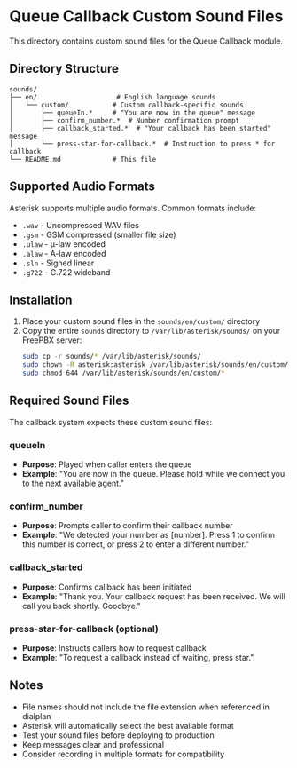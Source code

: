# Queue Callback Custom Sound Files

This directory contains custom sound files for the Queue Callback module.

## Directory Structure

```
sounds/
├── en/                    # English language sounds
│   └── custom/           # Custom callback-specific sounds
│       ├── queueIn.*     # "You are now in the queue" message
│       ├── confirm_number.*  # Number confirmation prompt
│       ├── callback_started.*  # "Your callback has been started" message
│       └── press-star-for-callback.*  # Instruction to press * for callback
└── README.md             # This file
```

## Supported Audio Formats

Asterisk supports multiple audio formats. Common formats include:
- `.wav` - Uncompressed WAV files
- `.gsm` - GSM compressed (smaller file size)
- `.ulaw` - μ-law encoded
- `.alaw` - A-law encoded
- `.sln` - Signed linear
- `.g722` - G.722 wideband

## Installation

1. Place your custom sound files in the `sounds/en/custom/` directory
2. Copy the entire `sounds` directory to `/var/lib/asterisk/sounds/` on your FreePBX server:
   ```bash
   sudo cp -r sounds/* /var/lib/asterisk/sounds/
   sudo chown -R asterisk:asterisk /var/lib/asterisk/sounds/en/custom/
   sudo chmod 644 /var/lib/asterisk/sounds/en/custom/*
   ```

## Required Sound Files

The callback system expects these custom sound files:

### queueIn
- **Purpose**: Played when caller enters the queue
- **Example**: "You are now in the queue. Please hold while we connect you to the next available agent."

### confirm_number  
- **Purpose**: Prompts caller to confirm their callback number
- **Example**: "We detected your number as [number]. Press 1 to confirm this number is correct, or press 2 to enter a different number."

### callback_started
- **Purpose**: Confirms callback has been initiated
- **Example**: "Thank you. Your callback request has been received. We will call you back shortly. Goodbye."

### press-star-for-callback (optional)
- **Purpose**: Instructs callers how to request callback
- **Example**: "To request a callback instead of waiting, press star."

## Notes

- File names should not include the file extension when referenced in dialplan
- Asterisk will automatically select the best available format
- Test your sound files before deploying to production
- Keep messages clear and professional
- Consider recording in multiple formats for compatibility